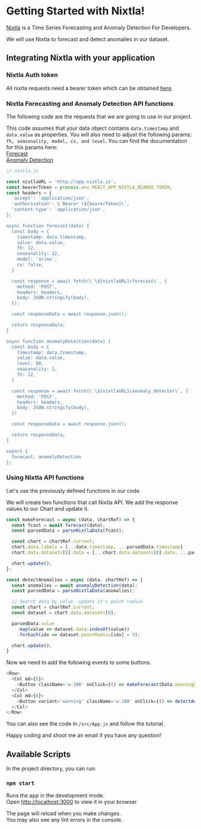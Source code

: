 # Getting Started with Nixtla!

[Nixtla](https://docs.nixtla.io/) is a Time Series Forecasting and Anomaly Detection For Developers.

We will use Nixtla to forecast and detect anomalies in our dataset.

## Integrating Nixtla with your application

### Nixtla Auth token

All nixtla requests need a bearer token which can be obtained [here](http://18.235.133.135:3000/login).

### Nixtla Forecasting and Anomaly Detection API functions

The following code are the requests that we are going to use in our project.

This code assumes that your data object contains `data.timestamp` and `data.value` as properties.
You will also need to adjust the following params: `fh, seasonality, model, cv, and level`. You can find the documentation for this params here:  
[Forecast](https://docs.nixtla.io/reference/forecast_forecast_post)  
[Anomaly Detection](https://docs.nixtla.io/reference/anomaly_detector_anomaly_detector_post)

```js
// nixtla.js

const nixtlaURL = 'http://app.nixtla.io';
const bearerToken = process.env.REACT_APP_NIXTLA_BEARER_TOKEN;
const headers = {
  'accept': 'application/json',
  'authorization': \`Bearer \${bearerToken}\`,
  'content-type': 'application/json',
};

async function forecast(data) {
  const body = {
    timestamp: data.timestamp,
    value: data.value,
    fh: 12,
    seasonality: 12,
    model: 'arima',
    cv: false,
  }

  const response = await fetch(\`\${nixtlaURL}/forecast\`, {
    method: 'POST',
    headers: headers,
    body: JSON.stringify(body),
  });

  const responseData = await response.json();

  return responseData;
}

async function anomalyDetection(data) {
  const body = {
    timestamp: data.timestamp,
    value: data.value,
    level: 90,
    seasonality: 1,
    fh: 12,
  }

  const response = await fetch(\`\${nixtlaURL}/anomaly_detector\`, {
    method: 'POST',
    headers: headers,
    body: JSON.stringify(body),
  })

  const responseData = await response.json();

  return responseData;
}

export {
  forecast, anomalyDetection
};
```

### Using Nixtla API functions

Let's use the previously defined functions in our code.

We will create two functions that call Nixtla API.
We add the response values to our Chart and update it.

```js
const makeForecast = async (data, chartRef) => {
  const fcast = await forecast(data);
  const parsedData = parseNixtlaData(fcast);

  const chart = chartRef.current;
  chart.data.labels = [...data.timestamp, ...parsedData.timestamp]
  chart.data.datasets[0].data = [...chart.data.datasets[0].data, ...parsedData.value];

  chart.update();
};

const detectAnomalies = async (data, chartRef) => {
  const anomalies = await anomalyDetection(data);
  const parsedData = parseNixtlaData(anomalies);

  // Search data by value. update it's point radius
  const chart = chartRef.current;
  const dataset = chart.data.datasets[0];

  parsedData.value
    .map(value => dataset.data.indexOf(value))
    .forEach(idx => dataset.pointRadius[idx] = 5);

  chart.update();
}
```

Now we need to add the following events to some buttons.

```js
<Row>
  <Col md={6}>
    <Button className='w-100' onClick={() => makeForecast(Data.manningData, chartRef)}>Forecast Data</Button>
  </Col>
  <Col md={6}>
    <Button variant='warning' className='w-100' onClick={() => detectAnomalies(Data.manningData, chartRef)}>Detect Anomalies</Button>
  </Col>
</Row>
```

You can also see the code in `/src/App.js` and follow the tutorial.

Happy coding and shoot me an email if you have any question!

## Available Scripts

In the project directory, you can run:

### `npm start`

Runs the app in the development mode.\
Open [http://localhost:3000](http://localhost:3000) to view it in your browser.

The page will reload when you make changes.\
You may also see any lint errors in the console.